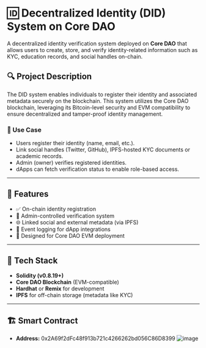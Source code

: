 # 🆔 Decentralized Identity (DID) System on Core DAO

A decentralized identity verification system deployed on **Core DAO** that allows users to create, store, and verify identity-related information such as KYC, education records, and social handles on-chain.

## 🔍 Project Description

The DID system enables individuals to register their identity and associated metadata securely on the blockchain. This system utilizes the Core DAO blockchain, leveraging its Bitcoin-level security and EVM compatibility to ensure decentralized and tamper-proof identity management.

### 🎯 Use Case

- Users register their identity (name, email, etc.).
- Link social handles (Twitter, GitHub), IPFS-hosted KYC documents or academic records.
- Admin (owner) verifies registered identities.
- dApps can fetch verification status to enable role-based access.

---

## 🚀 Features

- ✅ On-chain identity registration
- 🔐 Admin-controlled verification system
- 🌐 Linked social and external metadata (via IPFS)
- 🧾 Event logging for dApp integrations
- 📡 Designed for Core DAO EVM deployment

---

## 🔧 Tech Stack

- **Solidity (v0.8.19+)**
- **Core DAO Blockchain** (EVM-compatible)
- **Hardhat** or **Remix** for development
- **IPFS** for off-chain storage (metadata like KYC)

---

## 🏗️ Smart Contract

- **Address:** 0x2A69f2dFc48f913b721c4266262bd056C86D8399
![image](https://github.com/user-attachments/assets/1522361a-cf2c-49ef-838f-7f9a3bec6977)
